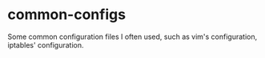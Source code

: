 common-configs
==============

Some common configuration files I often used, such as vim's configuration, iptables' configuration.
